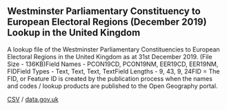## Westminster Parliamentary Constituency to European Electoral Regions (December 2019) Lookup in the United Kingdom

A lookup file of the Westminster Parliamentary Constituencies to European Electoral Regions in the United Kingdom as at 31st December 2019. (File Size - 136KB)Field Names - PCON19CD, PCON19NM, EER19CD, EER19NM, FIDField Types - Text, Text, Text, TextField Lengths - 9, 43, 9, 24FID = The FID,
or Feature ID is created by the publication process when the names and codes /
lookup products are published to the Open Geography portal.

[CSV](csv/136.csv) / [data.gov.uk](https://data.gov.uk/dataset/812c4ca8-4a87-403e-8782-3e803a434e98/westminster-parliamentary-constituency-to-european-electoral-regions-december-2019-lookup-in-the-united-kingdom)

